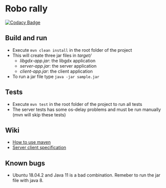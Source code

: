 # Robo rally
[![Codacy Badge](https://api.codacy.com/project/badge/Grade/9551cfb1be2c4646a922e5e798830533)](https://www.codacy.com/app/inf112-Bender/Bender?utm_source=github.com&amp;utm_medium=referral&amp;utm_content=inf112-v19/Bender&amp;utm_campaign=Badge_Grade)

## Build and run
* Execute `mvn clean install` in the root folder of the project
* This will create three jar files in *target/*
   * *libgdx-app.jar*: the libgdx application
   * *server-app.jar*: the server application
   * *client-app.jar*: the client application
* To run a jar file type `java -jar sample.jar`

## Tests
* Execute `mvn test` in the root folder of the project to run all tests
* The server tests has some os-delay problems and must be run manually (mvn will skip these tests)

## Wiki
* [How to use maven](https://github.com/inf112-v19/Bender/wiki/How-to-use-maven)
* [Server client specification](https://github.com/inf112-v19/Bender/wiki)

## Known bugs
* Ubuntu 18.04.2 and Java 11 is a bad combination. Remeber to run the jar file with java 8.
